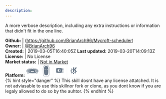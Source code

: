 ```yaml
---
description: 
---
```

A more verbose description, including any extra instructions or
information that didn't fit in the one line.

**Github:** | (https://github.com/BrianArch96/Mycroft-scheduler)  
**Owner:** | [@BrianArch96](https://github.com/BrianArch96)  
**Created:** | 2019-03-05T16:40:05Z  **Last updated:** 2019-03-20T14:09:13Z  
**License:** | No License  
**Market status:** | [Not in Market](https://market.mycroft.ai/skill/)  
**Platform:**   ![](.gitbook/assets/mark-1-icon.png)  ![](.gitbook/assets/mark-2-icon.png)  ![](.gitbook/assets/picroft-icon.png)  ![](.gitbook/assets/kde.png)   
{% hint style="danger" %}
This skill dosnt have any license attatched. It is not adviasable to use this skillnor fork or clone, as you dont know if you are legaly allowed to do so by the auhtor.
{% endhint %}
